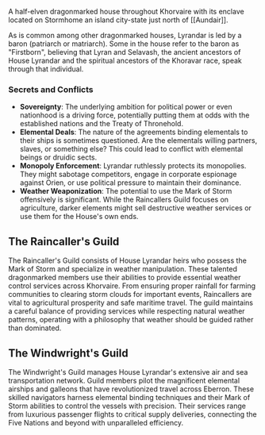 A half-elven dragonmarked house throughout Khorvaire with its enclave located on Stormhome an island city-state just north of [[Aundair]].

As is common among other dragonmarked houses, Lyrandar is led by a baron (patriarch or matriarch). Some in the house refer to the baron as "Firstborn", believing that Lyran and Selavash, the ancient ancestors of House Lyrandar and the spiritual ancestors of the Khoravar race, speak through that individual.

### Secrets and Conflicts
- **Sovereignty**: The underlying ambition for political power or even nationhood is a driving force, potentially putting them at odds with the established nations and the Treaty of Thronehold.
- **Elemental Deals**: The nature of the agreements binding elementals to their ships is sometimes questioned. Are the elementals willing partners, slaves, or something else? This could lead to conflict with elemental beings or druidic sects.
- **Monopoly Enforcement**: Lyrandar ruthlessly protects its monopolies. They might sabotage competitors, engage in corporate espionage against Orien, or use political pressure to maintain their dominance.
- **Weather Weaponization**: The potential to use the Mark of Storm offensively is significant. While the Raincallers Guild focuses on agriculture, darker elements might sell destructive weather services or use them for the House's own ends.
## The Raincaller's Guild

The Raincaller's Guild consists of House Lyrandar heirs who possess the Mark of Storm and specialize in weather manipulation. These talented dragonmarked members use their abilities to provide essential weather control services across Khorvaire. From ensuring proper rainfall for farming communities to clearing storm clouds for important events, Raincallers are vital to agricultural prosperity and safe maritime travel. The guild maintains a careful balance of providing services while respecting natural weather patterns, operating with a philosophy that weather should be guided rather than dominated.

## The Windwright's Guild

The Windwright's Guild manages House Lyrandar's extensive air and sea transportation network. Guild members pilot the magnificent elemental airships and galleons that have revolutionized travel across Eberron. These skilled navigators harness elemental binding techniques and their Mark of Storm abilities to control the vessels with precision. Their services range from luxurious passenger flights to critical supply deliveries, connecting the Five Nations and beyond with unparalleled efficiency.